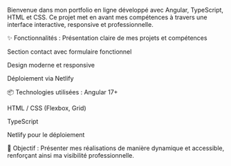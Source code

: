 
Bienvenue dans mon portfolio en ligne développé avec Angular, TypeScript, HTML et CSS.
Ce projet met en avant mes compétences à travers une interface interactive, responsive et professionnelle.

✨ Fonctionnalités :
Présentation claire de mes projets et compétences

Section contact avec formulaire fonctionnel

Design moderne et responsive

Déploiement via Netlify

📦 Technologies utilisées :
Angular 17+

HTML / CSS (Flexbox, Grid)

TypeScript

Netlify pour le déploiement

🎯 Objectif :
Présenter mes réalisations de manière dynamique et accessible, renforçant ainsi ma visibilité professionnelle.

